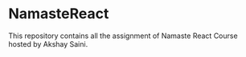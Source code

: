 # NamasteReact

This repository contains all the assignment of Namaste React Course hosted by Akshay Saini.
